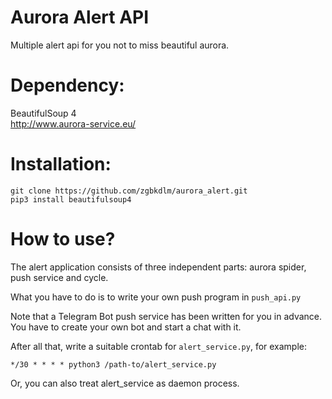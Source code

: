 # Aurora Alert API
Multiple alert api for you not to miss beautiful aurora. 

# Dependency:
BeautifulSoup 4  
http://www.aurora-service.eu/

# Installation:
```
git clone https://github.com/zgbkdlm/aurora_alert.git
pip3 install beautifulsoup4
```
# How to use?
The alert application consists of three independent parts: aurora spider, push service and cycle.

What you have to do is to write your own push program in ```push_api.py```  

Note that a Telegram Bot push service has been written for you in advance. You have to create your own bot and start a chat with it.

After all that, write a suitable crontab for ```alert_service.py```, for example:  
```
*/30 * * * * python3 /path-to/alert_service.py
```
 
Or, you can also treat alert_service as daemon process. 